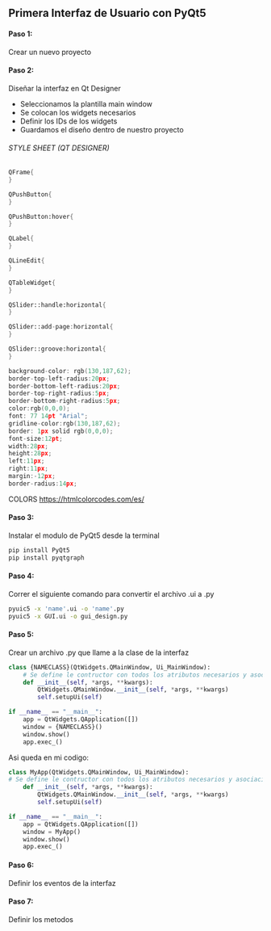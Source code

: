 ## Primera Interfaz de Usuario con PyQt5
#### Paso 1:
Crear un nuevo proyecto

#### Paso 2:
Diseñar la interfaz en Qt Designer
- Seleccionamos la plantilla main window
- Se colocan los widgets necesarios
- Definir los IDs de los widgets
- Guardamos el diseño dentro de nuestro proyecto

###### STYLE SHEET (QT DESIGNER)

```c++
QFrame{
}

QPushButton{
}

QPushButton:hover{
}

QLabel{
}

QLineEdit{
}

QTableWidget{
}

QSlider::handle:horizontal{
}

QSlider::add-page:horizontal{
}

QSlider::groove:horizontal{
}
```
```c++
background-color: rgb(130,187,62);
border-top-left-radius:20px;
border-bottom-left-radius:20px;
border-top-right-radius:5px;
border-bottom-right-radius:5px;
color:rgb(0,0,0);
font: 77 14pt "Arial";
gridline-color:rgb(130,187,62);
border: 1px solid rgb(0,0,0);
font-size:12pt;
width:28px;
height:28px;
left:11px;
right:11px;
margin:-12px;
border-radius:14px;
```

COLORS
https://htmlcolorcodes.com/es/

#### Paso 3:
Instalar el modulo de PyQt5 desde la terminal
```bash
pip install PyQt5
pip install pyqtgraph
```

#### Paso 4:
Correr el siguiente comando para convertir el archivo .ui a .py
```bash
pyuic5 -x 'name'.ui -o 'name'.py
pyuic5 -x GUI.ui -o gui_design.py
```

#### Paso 5:
Crear un archivo .py que llame a la clase de la interfaz
```python
class {NAMECLASS}(QtWidgets.QMainWindow, Ui_MainWindow):
    # Se define le contructor con todos los atributos necesarios y asociacion de metodos
    def __init__(self, *args, **kwargs):
        QtWidgets.QMainWindow.__init__(self, *args, **kwargs)
        self.setupUi(self)

if __name__ == "__main__":
    app = QtWidgets.QApplication([])
    window = {NAMECLASS}()
    window.show()
    app.exec_()
```
Asi queda en mi codigo:
```python
class MyApp(QtWidgets.QMainWindow, Ui_MainWindow):
# Se define le contructor con todos los atributos necesarios y asociacion de metodos
    def __init__(self, *args, **kwargs):
        QtWidgets.QMainWindow.__init__(self, *args, **kwargs)
        self.setupUi(self)

if __name__ == "__main__":
    app = QtWidgets.QApplication([])
    window = MyApp()
    window.show()
    app.exec_()
```
#### Paso 6:
Definir los eventos de la interfaz

#### Paso 7:
Definir los metodos
